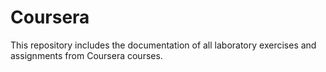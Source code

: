 # Coursera

This repository includes the documentation of all laboratory exercises and assignments from Coursera courses.
